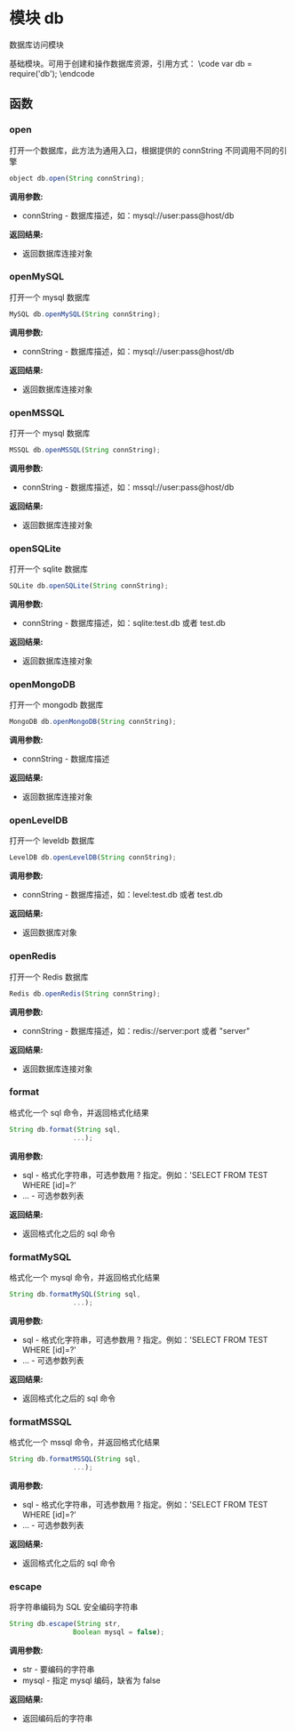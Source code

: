 # 模块 db
数据库访问模块

基础模块。可用于创建和操作数据库资源，引用方式：
\code
var db = require(&#39;db&#39;);
\endcode
## 函数
        
### open
打开一个数据库，此方法为通用入口，根据提供的 connString 不同调用不同的引擎
```JavaScript
object db.open(String connString);
```

**调用参数:**
* connString - 数据库描述，如：mysql://user:pass\@host/db

**返回结果:**
* 返回数据库连接对象

### openMySQL
打开一个 mysql 数据库
```JavaScript
MySQL db.openMySQL(String connString);
```

**调用参数:**
* connString - 数据库描述，如：mysql://user:pass\@host/db

**返回结果:**
* 返回数据库连接对象

### openMSSQL
打开一个 mysql 数据库
```JavaScript
MSSQL db.openMSSQL(String connString);
```

**调用参数:**
* connString - 数据库描述，如：mssql://user:pass\@host/db

**返回结果:**
* 返回数据库连接对象

### openSQLite
打开一个 sqlite 数据库
```JavaScript
SQLite db.openSQLite(String connString);
```

**调用参数:**
* connString - 数据库描述，如：sqlite:test.db 或者 test.db

**返回结果:**
* 返回数据库连接对象

### openMongoDB
打开一个 mongodb 数据库
```JavaScript
MongoDB db.openMongoDB(String connString);
```

**调用参数:**
* connString - 数据库描述

**返回结果:**
* 返回数据库连接对象

### openLevelDB
打开一个 leveldb 数据库
```JavaScript
LevelDB db.openLevelDB(String connString);
```

**调用参数:**
* connString - 数据库描述，如：level:test.db 或者 test.db

**返回结果:**
* 返回数据库对象

### openRedis
打开一个 Redis 数据库
```JavaScript
Redis db.openRedis(String connString);
```

**调用参数:**
* connString - 数据库描述，如：redis://server:port 或者 &#34;server&#34;

**返回结果:**
* 返回数据库连接对象

### format
格式化一个 sql 命令，并返回格式化结果
```JavaScript
String db.format(String sql,
                ...);
```

**调用参数:**
* sql - 格式化字符串，可选参数用 ? 指定。例如：&#39;SELECT FROM TEST WHERE [id]=?&#39;
* ... - 可选参数列表

**返回结果:**
* 返回格式化之后的 sql 命令

### formatMySQL
格式化一个 mysql 命令，并返回格式化结果
```JavaScript
String db.formatMySQL(String sql,
                ...);
```

**调用参数:**
* sql - 格式化字符串，可选参数用 ? 指定。例如：&#39;SELECT FROM TEST WHERE [id]=?&#39;
* ... - 可选参数列表

**返回结果:**
* 返回格式化之后的 sql 命令

### formatMSSQL
格式化一个 mssql 命令，并返回格式化结果
```JavaScript
String db.formatMSSQL(String sql,
                ...);
```

**调用参数:**
* sql - 格式化字符串，可选参数用 ? 指定。例如：&#39;SELECT FROM TEST WHERE [id]=?&#39;
* ... - 可选参数列表

**返回结果:**
* 返回格式化之后的 sql 命令

### escape
将字符串编码为 SQL 安全编码字符串
```JavaScript
String db.escape(String str,
                Boolean mysql = false);
```

**调用参数:**
* str - 要编码的字符串
* mysql - 指定 mysql 编码，缺省为 false

**返回结果:**
* 返回编码后的字符串

